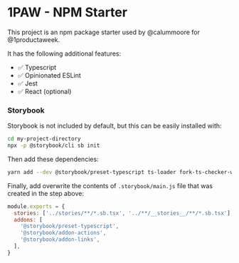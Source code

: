 # 1PAW - NPM Starter

This project is an npm package starter used by @calummoore for @1productaweek.

It has the following additional features:

 * ✅ Typescript
 * ✅ Opinionated ESLint
 * ✅ Jest
 * ✅ React (optional)


### Storybook

Storybook is not included by default, but this can be easily installed with:

```sh
cd my-project-directory
npx -p @storybook/cli sb init
```

Then add these dependencies:
```sh
yarn add --dev @storybook/preset-typescript ts-loader fork-ts-checker-webpack-plugin
```

Finally, add overwrite the contents of  `.storybook/main.js` file that was created in the step above:

```js
module.exports = {
  stories: ['../stories/**/*.sb.tsx', '../**/__stories__/**/*.sb.tsx'],
  addons: [
    '@storybook/preset-typescript',
    '@storybook/addon-actions', 
    '@storybook/addon-links', 
  ],
}
```
